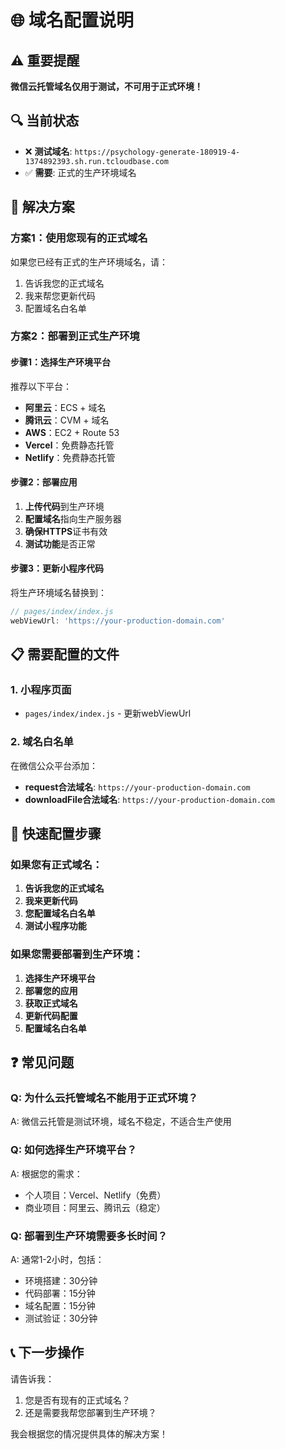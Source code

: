 # 🌐 域名配置说明

## ⚠️ 重要提醒

**微信云托管域名仅用于测试，不可用于正式环境！**

## 🔍 当前状态

- ❌ **测试域名**: `https://psychology-generate-180919-4-1374892393.sh.run.tcloudbase.com`
- ✅ **需要**: 正式的生产环境域名

## 🚀 解决方案

### 方案1：使用您现有的正式域名

如果您已经有正式的生产环境域名，请：

1. 告诉我您的正式域名
2. 我来帮您更新代码
3. 配置域名白名单

### 方案2：部署到正式生产环境

#### 步骤1：选择生产环境平台

推荐以下平台：
- **阿里云**：ECS + 域名
- **腾讯云**：CVM + 域名  
- **AWS**：EC2 + Route 53
- **Vercel**：免费静态托管
- **Netlify**：免费静态托管

#### 步骤2：部署应用

1. **上传代码**到生产环境
2. **配置域名**指向生产服务器
3. **确保HTTPS**证书有效
4. **测试功能**是否正常

#### 步骤3：更新小程序代码

将生产环境域名替换到：
```javascript
// pages/index/index.js
webViewUrl: 'https://your-production-domain.com'
```

## 📋 需要配置的文件

### 1. 小程序页面
- `pages/index/index.js` - 更新webViewUrl

### 2. 域名白名单
在微信公众平台添加：
- **request合法域名**: `https://your-production-domain.com`
- **downloadFile合法域名**: `https://your-production-domain.com`

## 🔧 快速配置步骤

### 如果您有正式域名：

1. **告诉我您的正式域名**
2. **我来更新代码**
3. **您配置域名白名单**
4. **测试小程序功能**

### 如果您需要部署到生产环境：

1. **选择生产环境平台**
2. **部署您的应用**
3. **获取正式域名**
4. **更新代码配置**
5. **配置域名白名单**

## ❓ 常见问题

### Q: 为什么云托管域名不能用于正式环境？
A: 微信云托管是测试环境，域名不稳定，不适合生产使用

### Q: 如何选择生产环境平台？
A: 根据您的需求：
- 个人项目：Vercel、Netlify（免费）
- 商业项目：阿里云、腾讯云（稳定）

### Q: 部署到生产环境需要多长时间？
A: 通常1-2小时，包括：
- 环境搭建：30分钟
- 代码部署：15分钟
- 域名配置：15分钟
- 测试验证：30分钟

## 📞 下一步操作

请告诉我：
1. 您是否有现有的正式域名？
2. 还是需要我帮您部署到生产环境？

我会根据您的情况提供具体的解决方案！ 
